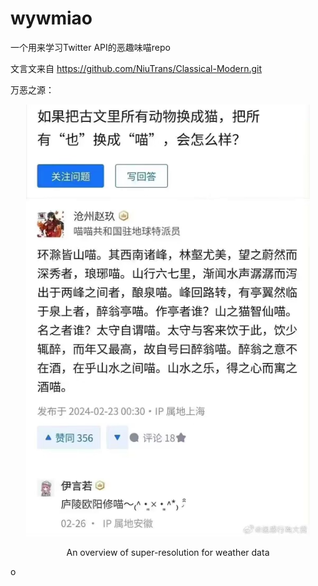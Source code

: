 # wywmiao
一个用来学习Twitter API的恶趣味喵repo

文言文来自 https://github.com/NiuTrans/Classical-Modern.git

万恶之源：
<p align="center">
    <img width=90%" src="src/imgs/overview.png">
</p>
<p style="text-align: center;">An overview of super-resolution for weather data</p>o